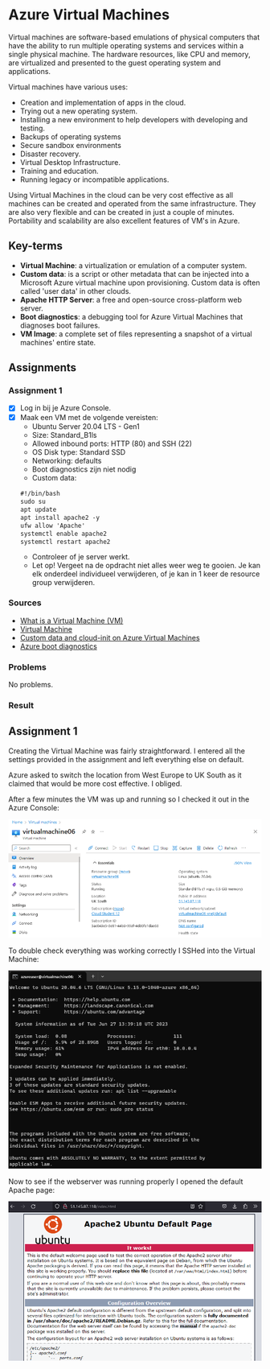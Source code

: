 # Azure Virtual Machines

Virtual machines are software-based emulations of physical computers that have the ability to run multiple operating systems and services within a single physical machine. The hardware resources, like CPU and memory, are virtualized and presented to the guest operating system and applications.

Virtual machines have various uses:

- Creation and implementation of apps in the cloud.
- Trying out a new operating system.
- Installing a new environment to help developers with developing and testing.
- Backups of operating systems
- Secure sandbox environments
- Disaster recovery.
- Virtual Desktop Infrastructure.
- Training and education.
- Running legacy or incompatible applications.

Using Virtual Machines in the cloud can be very cost effective as all machines can be created and operated from the same infrastructure. They are also very flexible and can be created in just a couple of minutes. Portability and scalability are also excellent features of VM's in Azure.

## Key-terms
- **Virtual Machine**: a virtualization or emulation of a computer system.
- **Custom data**: is a script or other metadata that can be injected into a Microsoft Azure virtual machine upon provisioning. Custom data is often called 'user data' in other clouds.
- **Apache HTTP Server**: a free and open-source cross-platform web server.
- **Boot diagnostics**: a debugging tool for Azure Virtual Machines that diagnoses boot failures.
- **VM Image**: a complete set of files representing a snapshot of a virtual machines' entire state.

## Assignments

### Assignment 1
- [x] Log in bij je Azure Console.
- [x] Maak een VM met de volgende vereisten:
	- Ubuntu Server 20.04 LTS - Gen1
	- Size: Standard_B1ls
	- Allowed inbound ports: HTTP (80) and SSH (22)
	- OS Disk type: Standard SSD
	- Networking: defaults
	- Boot diagnostics zijn niet nodig
	- Custom data: 
	```
	#!/bin/bash
	sudo su
	apt update
	apt install apache2 -y
	ufw allow 'Apache'
	systemctl enable apache2
	systemctl restart apache2
	```
	- Controleer of je server werkt.
	- Let op! Vergeet na de opdracht niet alles weer weg te gooien. Je kan elk onderdeel individueel verwijderen, of je kan in 1 keer de resource group verwijderen.

### Sources
- [What is a Virtual Machine (VM)](https://azure.microsoft.com/nl-nl/resources/cloud-computing-dictionary/what-is-a-virtual-machine)
- [Virtual Machine](https://en.wikipedia.org/wiki/Virtual_machine)
- [Custom data and cloud-init on Azure Virtual Machines](https://learn.microsoft.com/en-us/azure/virtual-machines/custom-data)
- [Azure boot diagnostics](https://learn.microsoft.com/en-us/azure/virtual-machines/boot-diagnostics)

### Problems
No problems.

### Result

## Assignment 1

Creating the Virtual Machine was fairly straightforward. I entered all the settings provided in the assignment and left everything else on default.

Azure asked to switch the location from West Europe to UK South as it claimed that would be more cost effective. I obliged.

After a few minutes the VM was up and running so I checked it out in the Azure Console:

![Azure Console VM](../00_includes/week_04_images/screen17.png)

To double check everything was working correctly I SSHed into the Virtual Machine:

![SSH](../00_includes/week_04_images/screen16.png)

Now to see if the webserver was running properly I opened the default Apache page:

![Apache](../00_includes/week_04_images/screen18.png)